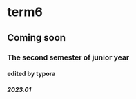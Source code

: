# term6

## Coming soon

### The second semester of junior year

#### edited by typora

##### 2023.01